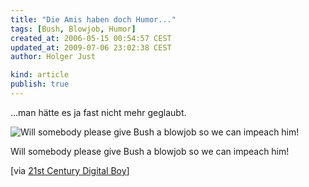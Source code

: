 ```yaml
---
title: "Die Amis haben doch Humor..."
tags: [Bush, Blowjob, Humor]
created_at: 2006-05-15 00:54:57 CEST
updated_at: 2009-07-06 23:02:38 CEST
author: Holger Just

kind: article
publish: true
---
```


...man hätte es ja fast nicht mehr geglaubt.

<img src="/media/entry/2006/05/15/bush-bj.jpg" alt="Will somebody please give Bush a blowjob so we can impeach him!" class="center" />

Will somebody please give Bush a blowjob so we can impeach him!

[via [21st Century Digital Boy](http://blog.bendlin.biz/kurt/index.php?/archives/119-Will-somebody-please-give-Bush-a-blowjob-....html)]
